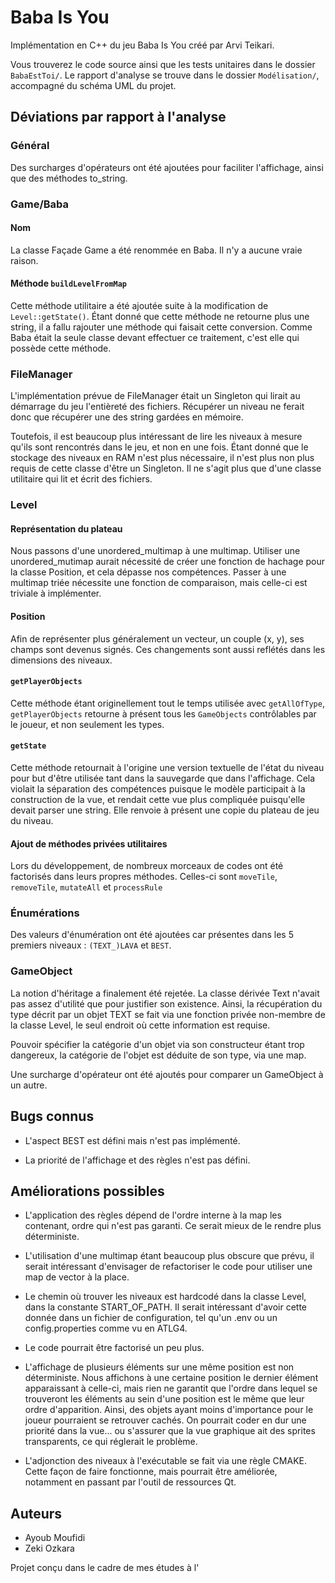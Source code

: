 # Baba Is You

Implémentation en C++ du jeu Baba Is You créé par Arvi Teikari.

Vous trouverez le code source ainsi que les tests unitaires dans
le dossier `BabaEstToi/`. Le rapport d'analyse se trouve dans le
dossier `Modélisation/`, accompagné du schéma UML du projet.

## Déviations par rapport à l'analyse

### Général

Des surcharges d'opérateurs ont été ajoutées pour faciliter
l'affichage, ainsi que des méthodes to_string.

### Game/Baba
#### Nom

La classe Façade Game a été renommée en Baba. Il n'y a aucune vraie raison.

#### Méthode `buildLevelFromMap`

Cette méthode utilitaire a été ajoutée suite à la modification de `Level::getState()`.
Étant donné que cette méthode ne retourne plus une string, il a fallu rajouter
une méthode qui faisait cette conversion. Comme Baba était la seule classe devant
effectuer ce traitement, c'est elle qui possède cette méthode.

### FileManager

L'implémentation prévue de FileManager était un Singleton qui lirait
au démarrage du jeu l'entièreté des fichiers. Récupérer un niveau ne
ferait donc que récupérer une des string gardées en mémoire.

Toutefois, il est beaucoup plus intéressant de lire les niveaux à 
mesure qu'ils sont rencontrés dans le jeu, et non en une fois. Étant
donné que le stockage des niveaux en RAM n'est plus nécessaire, il
n'est plus non plus requis de cette classe d'être un Singleton. Il ne
s'agit plus que d'une classe utilitaire qui lit et écrit des fichiers.

### Level
#### Représentation du plateau

Nous passons d'une unordered_multimap à une multimap. Utiliser une
unordered_mutimap aurait nécessité de créer une fonction de hachage pour
la classe Position, et cela dépasse nos compétences. Passer à une
multimap triée nécessite une fonction de comparaison, mais celle-ci
est triviale à implémenter.

#### Position

Afin de représenter plus généralement un vecteur, un couple (x, y),
ses champs sont devenus signés. Ces changements sont aussi reflétés
dans les dimensions des niveaux.

#### `getPlayerObjects`

Cette méthode étant originellement tout le temps utilisée avec
`getAllOfType`, `getPlayerObjects` retourne à présent tous les
`GameObjects` contrôlables par le joueur, et non seulement les
types.

#### `getState`

Cette méthode retournait à l'origine une version textuelle de l'état
du niveau pour but d'être utilisée tant dans la sauvegarde que
dans l'affichage. Cela violait la séparation des compétences puisque
le modèle participait à la construction de la vue, et rendait cette
vue plus compliquée puisqu'elle devait parser une string. Elle renvoie
à présent une copie du plateau de jeu du niveau.

#### Ajout de méthodes privées utilitaires

Lors du développement, de nombreux morceaux de codes ont été 
factorisés dans leurs propres méthodes. 
Celles-ci sont `moveTile`, `removeTile`, `mutateAll` et `processRule`

### Énumérations

Des valeurs d'énumération ont été ajoutées car présentes dans les
5 premiers niveaux : `(TEXT_)LAVA` et `BEST`.

### GameObject

La notion d'héritage a finalement été rejetée. La classe dérivée Text
n'avait pas assez d'utilité que pour justifier son existence. Ainsi,
la récupération du type décrit par un objet TEXT se fait via une
fonction privée non-membre de la classe Level, le seul endroit où
cette information est requise.

Pouvoir spécifier la catégorie d'un objet via son constructeur étant 
trop dangereux, la catégorie de l'objet est déduite de son type,
via une map.

Une surcharge d'opérateur ont été ajoutés pour comparer un GameObject
à un autre.

## Bugs connus

* L'aspect BEST est défini mais n'est pas implémenté.

* La priorité de l'affichage et des règles n'est pas défini.

## Améliorations possibles

* L'application des règles dépend de l'ordre interne à la map les contenant,
ordre qui n'est pas garanti. Ce serait mieux de le rendre plus déterministe.

* L'utilisation d'une multimap étant beaucoup plus obscure que prévu,
il serait intéressant d'envisager de refactoriser le code pour utiliser
une map de vector à la place.

* Le chemin où trouver les niveaux est hardcodé dans la classe Level,
dans la constante START_OF_PATH. Il serait intéressant d'avoir cette
donnée dans un fichier de configuration, tel qu'un .env ou un 
config.properties comme vu en ATLG4.

* Le code pourrait être factorisé un peu plus.

* L'affichage de plusieurs éléments sur une même position est non déterministe.
Nous affichons à une certaine position le dernier élément apparaissant à celle-ci,
mais rien ne garantit que l'ordre dans lequel se trouveront les éléments
au sein d'une position est le même que leur ordre d'apparition. Ainsi, des objets 
ayant moins d'importance pour le joueur pourraient se retrouver cachés.
On pourrait coder en dur une priorité dans la vue... ou s'assurer que la vue
graphique ait des sprites transparents, ce qui réglerait le problème.

* L'adjonction des niveaux à l'exécutable se fait via une règle CMAKE. Cette façon
de faire fonctionne, mais pourrait être améliorée, notamment en passant par
l'outil de ressources Qt.

## Auteurs

* Ayoub Moufidi
* Zeki Ozkara

Projet conçu dans le cadre de mes études à l'

